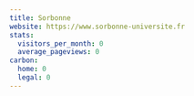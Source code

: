 ```yaml
---
title: Sorbonne
website: https://www.sorbonne-universite.fr
stats:
  visitors_per_month: 0
  average_pageviews: 0
carbon:
  home: 0
  legal: 0
---
```

